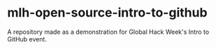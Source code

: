 # mlh-open-source-intro-to-github
A repository made as a demonstration for Global Hack Week's Intro to GitHub event.
